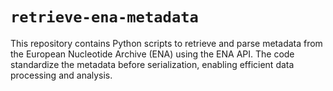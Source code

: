 # `retrieve-ena-metadata`

This repository contains Python scripts to retrieve and parse metadata from the European Nucleotide Archive (ENA) using the ENA API. The code standardize the metadata before serialization, enabling efficient data processing and analysis.
